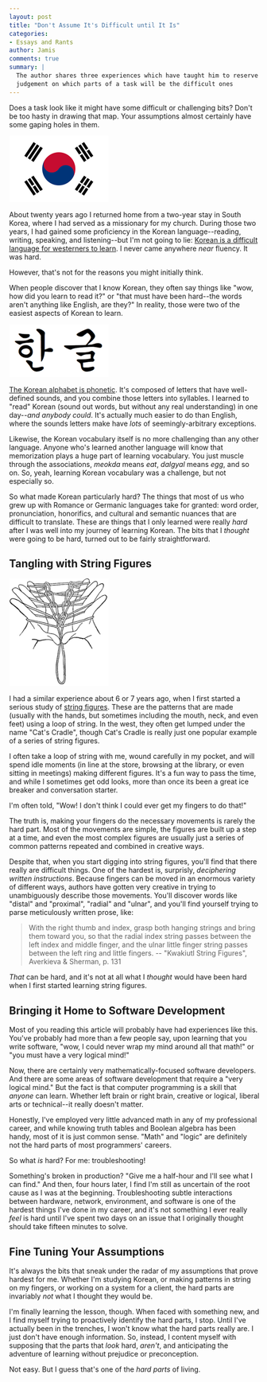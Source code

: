 ```yaml
---
layout: post
title: "Don't Assume It's Difficult until It Is"
categories:
- Essays and Rants
author: Jamis
comments: true
summary: |
  The author shares three experiences which have taught him to reserve
  judgement on which parts of a task will be the difficult ones
---
```


Does a task look like it might have some difficult or challenging bits? Don't be too hasty in drawing that map. Your assumptions almost certainly have some gaping holes in them.

<img src="/images/20160109-korean-flag.png" width="200" height="133" class="right" />

About twenty years ago I returned home from a two-year stay in South Korea, where I had served as a missionary for my church. During those two years, I had gained some proficiency in the Korean language--reading, writing, speaking, and listening--but I'm not going to lie: [Korean is a difficult language for westerners to learn](http://www.lingholic.com/wp-content/uploads/2014/05/Hard-Languages-To-Learn.png). I never came anywhere _near_ fluency. It was hard.

However, that's not for the reasons you might initially think.

When people discover that I know Korean, they often say things like "wow, how did you learn to read it?" or "that must have been hard--the words aren't anything like English, are they?" In reality, those were two of the easiest aspects of Korean to learn.

<img src="/images/20160109-hangul.png" width="200" height="106" class="left" />

[The Korean alphabet is phonetic](https://en.wikipedia.org/wiki/Hangul_consonant_and_vowel_tables). It's composed of letters that have well-defined sounds, and you combine those letters into syllables. I learned to "read" Korean (sound out words, but without any real understanding) in one day--_and anybody could_. It's actually much easier to do than English, where the sounds letters make have _lots_ of seemingly-arbitrary exceptions.

Likewise, the Korean vocabulary itself is no more challenging than any other language. Anyone who's learned another language will know that memorization plays a huge part of learning vocabulary. You just muscle through the associations, _meokda_ means _eat_, _dalgyal_ means _egg_, and so on. So, yeah, learning Korean vocabulary was a challenge, but not especially so.

So what made Korean particularly hard? The things that most of us who grew up with Romance or Germanic languages take for granted: word order, pronunciation, honorifics, and cultural and semantic nuances that are difficult to translate. These are things that I only learned were really _hard_ after I was well into my journey of learning Korean. The bits that I _thought_ were going to be hard, turned out to be fairly straightforward.

## Tangling with String Figures

<img src="/images/20160109-figure.png" width="200" height="216" class="right" />

I had a similar experience about 6 or 7 years ago, when I first started a serious study of [string figures](https://en.wikipedia.org/wiki/String_figure). These are the patterns that are made (usually with the hands, but sometimes including the mouth, neck, and even feet) using a loop of string. In the west, they often get lumped under the name "Cat's Cradle", though Cat's Cradle is really just one popular example of a series of string figures.

I often take a loop of string with me, wound carefully in my pocket, and will spend idle moments (in line at the store, browsing at the library, or even sitting in meetings) making different figures. It's a fun way to pass the time, and while I sometimes get odd looks, more than once its been a great ice breaker and conversation starter.

I'm often told, "Wow! I don't think I could ever get my fingers to do that!"

The truth is, making your fingers do the necessary movements is rarely the hard part. Most of the movements are simple, the figures are built up a step at a time, and even the most complex figures are usually just a series of common patterns repeated and combined in creative ways.

Despite that, when you start digging into string figures, you'll find that there really are difficult things. One of the hardest is, surprisly, _deciphering written instructions_. Because fingers can be moved in an enormous variety of different ways, authors have gotten very creative in trying to unambiguously describe those movements. You'll discover words like "distal" and "proximal", "radial" and "ulnar", and you'll find yourself trying to parse meticulously written prose, like:

> With the right thumb and index, grasp both hanging strings and bring them toward you, so that the radial index string passes between the left index and middle finger, and the ulnar little finger string passes between the left ring and little fingers.
> -- "Kwakiutl String Figures", Averkieva & Sherman, p. 131

_That_ can be hard, and it's not at all what I _thought_ would have been hard when I first started learning string figures.

## Bringing it Home to Software Development

Most of you reading this article will probably have had experiences like this. You've probably had more than a few people say, upon learning that you write software, "wow, I could never wrap my mind around all that math!" or "you must have a very logical mind!"

Now, there are certainly very mathematically-focused software developers. And there are some areas of software development that require a "very logical mind." But the fact is that computer programming is a skill that _anyone_ can learn. Whether left brain or right brain, creative or logical, liberal arts or technical--it really doesn't matter.

Honestly, I've employed very little advanced math in any of my professional career, and while knowing truth tables and Boolean algebra has been handy, most of it is just common sense. "Math" and "logic" are definitely not the hard parts of most programmers' careers.

So what _is_ hard? For me: troubleshooting!

Something's broken in production? "Give me a half-hour and I'll see what I can find." And then, four hours later, I find I'm still as uncertain of the root cause as I was at the beginning. Troubleshooting subtle interactions between hardware, network, environment, and software is one of the hardest things I've done in my career, and it's not something I ever really _feel_ is hard until I've spent two days on an issue that I originally thought should take fifteen minutes to solve.

## Fine Tuning Your Assumptions

It's always the bits that sneak under the radar of my assumptions that prove hardest for me. Whether I'm studying Korean, or making patterns in string on my fingers, or working on a system for a client, the hard parts are invariably _not_ what I thought they would be.

I'm finally learning the lesson, though. When faced with something new, and I find myself trying to proactively identify the hard parts, I stop. Until I've actually been in the trenches, I won't know what the hard parts really are. I just don't have enough information. So, instead, I content myself with supposing that the parts that _look_ hard, _aren't_, and anticipating the adventure of learning without prejudice or preconception.

Not easy. But I guess that's one of the _hard parts_ of living.
